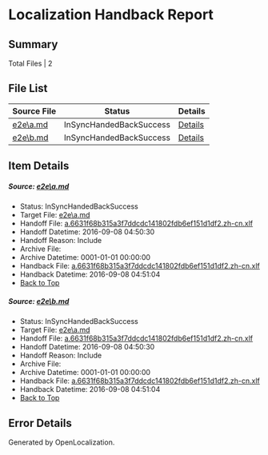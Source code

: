 # <a name='report-top'></a> Localization Handback Report

## Summary
 Total Files | 2

## File List
 Source File | Status | Details 
 ----------- | ------ | ------- 
 [e2e\a.md](https://github.com/OpenLocalizationTestOrg/ol-test0/blob/24c8329d50463f24260de6d4d17523e763ee0f99/e2e/a.md) | InSyncHandedBackSuccess | [Details](#fa029e898a9323689173b77cad0c91803edacd811)
 [e2e\b.md](https://github.com/OpenLocalizationTestOrg/ol-test0/blob/24c8329d50463f24260de6d4d17523e763ee0f99/e2e/b.md) | InSyncHandedBackSuccess | [Details](#fa029e898a9323689173b77cad0c91803edacd812)

## Item Details
##### <a name='fa029e898a9323689173b77cad0c91803edacd811'></a> Source: [e2e\a.md](https://github.com/OpenLocalizationTestOrg/ol-test0/blob/24c8329d50463f24260de6d4d17523e763ee0f99/e2e/a.md)
* Status: InSyncHandedBackSuccess
* Target File: [e2e\a.md](https://github.com/OpenLocalizationTestOrg/ol-test0-zhcn/blob/1694a31df71ce8f1eed0f5655fd5709b4a0340c2/e2e/a.md)
* Handoff File: [a.6631f68b315a3f7ddcdc141802fdb6ef151d1df2.zh-cn.xlf](https://github.com/OpenLocalizationTestOrg/ol-test0-handoff/blob/5664729fe5f4e242ace987ac3b836fab108c6562/ol-handoff/OpenLocalizationTestOrg/ol-test0-zhcn/ci/ht/a.6631f68b315a3f7ddcdc141802fdb6ef151d1df2.zh-cn.xlf)
* Handoff Datetime: 2016-09-08 04:50:30
* Handoff Reason: Include
* Archive File: 
* Archive Datetime: 0001-01-01 00:00:00
* Handback File: [a.6631f68b315a3f7ddcdc141802fdb6ef151d1df2.zh-cn.xlf](https://github.com/OpenLocalizationTestOrg/ol-test0-handback/blob/caf23f2679bbcadc9919ea6c18caaf9635e0295b/ol-handback/OpenLocalizationTestOrg/ol-test0-zhcn/ci/ht/a.6631f68b315a3f7ddcdc141802fdb6ef151d1df2.zh-cn.xlf)
* Handback Datetime: 2016-09-08 04:51:04
* [Back to Top](#report-top)

##### <a name='fa029e898a9323689173b77cad0c91803edacd812'></a> Source: [e2e\b.md](https://github.com/OpenLocalizationTestOrg/ol-test0/blob/24c8329d50463f24260de6d4d17523e763ee0f99/e2e/b.md)
* Status: InSyncHandedBackSuccess
* Target File: [e2e\a.md](https://github.com/OpenLocalizationTestOrg/ol-test0-zhcn/blob/1694a31df71ce8f1eed0f5655fd5709b4a0340c2/e2e/a.md)
* Handoff File: [a.6631f68b315a3f7ddcdc141802fdb6ef151d1df2.zh-cn.xlf](https://github.com/OpenLocalizationTestOrg/ol-test0-handoff/blob/5664729fe5f4e242ace987ac3b836fab108c6562/ol-handoff/OpenLocalizationTestOrg/ol-test0-zhcn/ci/ht/a.6631f68b315a3f7ddcdc141802fdb6ef151d1df2.zh-cn.xlf)
* Handoff Datetime: 2016-09-08 04:50:30
* Handoff Reason: Include
* Archive File: 
* Archive Datetime: 0001-01-01 00:00:00
* Handback File: [a.6631f68b315a3f7ddcdc141802fdb6ef151d1df2.zh-cn.xlf](https://github.com/OpenLocalizationTestOrg/ol-test0-handback/blob/caf23f2679bbcadc9919ea6c18caaf9635e0295b/ol-handback/OpenLocalizationTestOrg/ol-test0-zhcn/ci/ht/a.6631f68b315a3f7ddcdc141802fdb6ef151d1df2.zh-cn.xlf)
* Handback Datetime: 2016-09-08 04:51:04
* [Back to Top](#report-top)


## Error Details

Generated by OpenLocalization.
